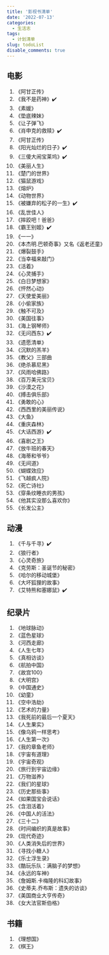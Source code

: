 ```yaml
---
title: '影视书清单'
date: '2022-07-13'
categories:
  - 生活志
tags:
  - 计划清单
slug: todoList
disable_comments: true
---
```

## 电影
1. 《阿甘正传》
1. 《我不是药神》✔️
1. 《素媛》
1. 《垫底辣妹》
1. 《让子弹飞》
1. 《肖申克的救赎》✔️
1. 《阿甘正传》
1. 《阳光灿烂的日子》✔️
1. 《三傻大闹宝莱坞》✔️
1. 《美丽人生》
1. 《楚门的世界》
1. 《猫鼠游戏》
1. 《熔炉》
1. 《动物世界》
1. 《被嫌弃的松子的一生》✔️
1. 《乱世佳人》
1. 《摔跤吧！爸爸》
1. 《霸王别姬》✔️
1. 《一一》
1. 《本杰明.巴顿奇事》又名《返老还童》
1. 《爆裂鼓手》
1. 《当幸福来敲门》
1. 《活着》
1. 《心灵捕手》
1. 《白日梦想家》
1. 《怦然心动》
1. 《天使爱美丽》
1. 《小偷家族》
1. 《触不可及》
1. 《美国往事》
1. 《海上钢琴师》
1. 《无问西东》✔️
1. 《遗愿清单》
1. 《沉默的羔羊》
1. 《教父》三部曲
1. 《绝杀慕尼黑》
1. 《风雨哈佛路》
1. 《百万美元宝贝》
1. 《沙漠之花》
1. 《搏击俱乐部》
1. 《勇敢的心》
1. 《西西里的美丽传说》
1. 《大鱼》
1. 《重庆森林》
1. 《大话西游》✔️
1. 《喜剧之王》
1. 《放牛班的春天》
1. 《海蒂和爷爷》
1. 《无间道》
1. 《蝴蝶效应》
1. 《飞越疯人院》
1. 《死亡诗社》
1. 《穿条纹睡衣的男孩》
1. 《他其实没那么喜欢你》
1. 《长发公主》


## 动漫
1. 《千与千寻》✔️
1. 《狼行者》
1. 《心灵奇旅》
1. 《克劳斯：圣诞节的秘密》
1. 《哈尔的移动城堡》
1. 《大坏狐狸的故事》
1. 《艾特熊和塞娜鼠》✔️


## 纪录片
1. 《地球脉动》
1. 《蓝色星球》
1. 《河西走廊》
1. 《人生七年》
1. 《真相访谈》
1. 《航拍中国》
1. 《故宫100》
1. 《大明宫》
1. 《中国通史》
1. 《幼童》
1. 《空中浩劫》
1. 《艺术的力量》
1. 《我死前的最后一个夏天》
1. 《人生果实》
1. 《像乌鸦一样思考》
1. 《人生第一次》
1. 《我的章鱼老师》
1. 《宇宙有道理》
1. 《宇宙奇观》
1. 《旅行到宇宙边缘》
1. 《万物滋养》
1. 《我们的星球》
1. 《历史那些事》
1. 《如果国宝会说话》
1. 《含泪活着》
1. 《中国人的活法》
1. 《三十二》
1. 《时间编织的真是故事》
1. 《现代奇迹》
1. 《人类消失后的世界》
1. 《寻找小糖人》
1. 《乐士浮生录》
1. 《酷玩乐队：满脑子的梦想》
1. 《永远的车神》
1. 《詹姆斯.卡梅隆的科幻故事》
1. 《史蒂夫.乔布斯：遗失的访谈》
1. 《美国商业大亨传奇》
1. 《女大法官斯伯格》


## 书籍
1. 《理想国》
1. 《棋王》